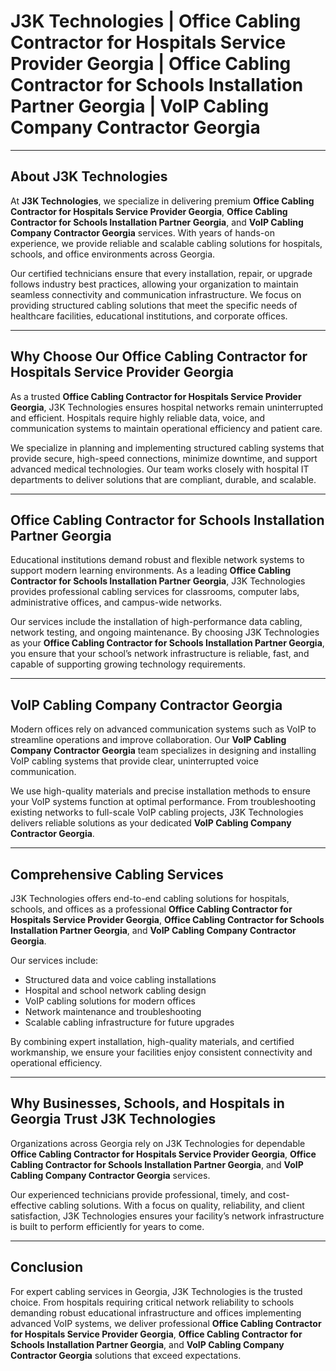 # J3K Technologies | Office Cabling Contractor for Hospitals Service Provider Georgia | Office Cabling Contractor for Schools Installation Partner Georgia | VoIP Cabling Company Contractor Georgia

---

## About J3K Technologies

At **J3K Technologies**, we specialize in delivering premium **Office Cabling Contractor for Hospitals Service Provider Georgia**, **Office Cabling Contractor for Schools Installation Partner Georgia**, and **VoIP Cabling Company Contractor Georgia** services. With years of hands-on experience, we provide reliable and scalable cabling solutions for hospitals, schools, and office environments across Georgia.  

Our certified technicians ensure that every installation, repair, or upgrade follows industry best practices, allowing your organization to maintain seamless connectivity and communication infrastructure. We focus on providing structured cabling solutions that meet the specific needs of healthcare facilities, educational institutions, and corporate offices.

---

## Why Choose Our Office Cabling Contractor for Hospitals Service Provider Georgia

As a trusted **Office Cabling Contractor for Hospitals Service Provider Georgia**, J3K Technologies ensures hospital networks remain uninterrupted and efficient. Hospitals require highly reliable data, voice, and communication systems to maintain operational efficiency and patient care.  

We specialize in planning and implementing structured cabling systems that provide secure, high-speed connections, minimize downtime, and support advanced medical technologies. Our team works closely with hospital IT departments to deliver solutions that are compliant, durable, and scalable.

---

## Office Cabling Contractor for Schools Installation Partner Georgia

Educational institutions demand robust and flexible network systems to support modern learning environments. As a leading **Office Cabling Contractor for Schools Installation Partner Georgia**, J3K Technologies provides professional cabling services for classrooms, computer labs, administrative offices, and campus-wide networks.  

Our services include the installation of high-performance data cabling, network testing, and ongoing maintenance. By choosing J3K Technologies as your **Office Cabling Contractor for Schools Installation Partner Georgia**, you ensure that your school’s network infrastructure is reliable, fast, and capable of supporting growing technology requirements.

---

## VoIP Cabling Company Contractor Georgia

Modern offices rely on advanced communication systems such as VoIP to streamline operations and improve collaboration. Our **VoIP Cabling Company Contractor Georgia** team specializes in designing and installing VoIP cabling systems that provide clear, uninterrupted voice communication.  

We use high-quality materials and precise installation methods to ensure your VoIP systems function at optimal performance. From troubleshooting existing networks to full-scale VoIP cabling projects, J3K Technologies delivers reliable solutions as your dedicated **VoIP Cabling Company Contractor Georgia**.

---

## Comprehensive Cabling Services

J3K Technologies offers end-to-end cabling solutions for hospitals, schools, and offices as a professional **Office Cabling Contractor for Hospitals Service Provider Georgia**, **Office Cabling Contractor for Schools Installation Partner Georgia**, and **VoIP Cabling Company Contractor Georgia**.  

Our services include:  
- Structured data and voice cabling installations  
- Hospital and school network cabling design  
- VoIP cabling solutions for modern offices  
- Network maintenance and troubleshooting  
- Scalable cabling infrastructure for future upgrades  

By combining expert installation, high-quality materials, and certified workmanship, we ensure your facilities enjoy consistent connectivity and operational efficiency.

---

## Why Businesses, Schools, and Hospitals in Georgia Trust J3K Technologies

Organizations across Georgia rely on J3K Technologies for dependable **Office Cabling Contractor for Hospitals Service Provider Georgia**, **Office Cabling Contractor for Schools Installation Partner Georgia**, and **VoIP Cabling Company Contractor Georgia** services.  

Our experienced technicians provide professional, timely, and cost-effective cabling solutions. With a focus on quality, reliability, and client satisfaction, J3K Technologies ensures your facility’s network infrastructure is built to perform efficiently for years to come.

---

## Conclusion

For expert cabling services in Georgia, J3K Technologies is the trusted choice. From hospitals requiring critical network reliability to schools demanding robust educational infrastructure and offices implementing advanced VoIP systems, we deliver professional **Office Cabling Contractor for Hospitals Service Provider Georgia**, **Office Cabling Contractor for Schools Installation Partner Georgia**, and **VoIP Cabling Company Contractor Georgia** solutions that exceed expectations.
